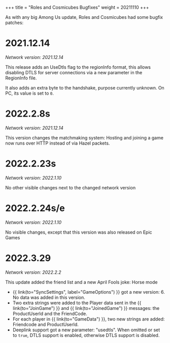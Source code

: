 +++
title = "Roles and Cosmicubes Bugfixes"
weight = 20211110
+++

As with any big Among Us update, Roles and Cosmicubes had some bugfix patches:

# 2021.12.14

_Network version: 2021.12.14_

This release adds an UseDtls flag to the regionInfo format, this allows disabling DTLS for server connections via a new parameter in the RegionInfo file.

It also adds an extra byte to the handshake, purpose currently unknown. On PC, its value is set to `0`.

# 2022.2.8s

_Network version: 2021.12.14_

This version changes the matchmaking system: Hosting and joining a game now runs over HTTP instead of via Hazel packets.

# 2022.2.23s

_Network version: 2022.1.10_

No other visible changes next to the changed network version

# 2022.2.24s/e

_Network version: 2022.1.10_

No visible changes, except that this version was also released on Epic Games

# 2022.3.29

_Network version: 2022.2.2_

This update added the friend list and a new April Fools joke: Horse mode

- {{ link(to="SyncSettings", label="GameOptions") }} got a new version: 6. No data was added in this version.
- Two extra strings were added to the Player data sent in the {{ link(to="JoinGame") }} and {{ link(to="JoinedGame") }} messages: the ProductUserId and the FriendCode.
- For each player in {{ link(to="GameData") }}, two new strings are added: Friendcode and ProductUserId.
- Deeplink support got a new parameter: "usedtls". When omitted or set to `true`, DTLS support is enabled, otherwise DTLS support is disabled.
